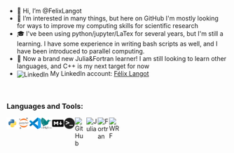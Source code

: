 - 👋 Hi, I’m @FelixLangot
- 👀 I’m interested in many things, but here on GitHub I'm mostly looking for ways to improve my computing skills for scientific research
- :mortar_board: I've been using python/jupyter/LaTex for several years, but I'm still a learning. I have some experience in writing bash scripts as well, and I have been introduced to parallel computing.
- 🌱 Now a brand new Julia&Fortran learner! I am still looking to learn other languages, and C++ is my next target for now  
- <img align="center" alt="LinkedIn" width="24px" src="https://cdn-icons-png.flaticon.com/512/174/174857.png"/> My LinkedIn account: [Félix Langot](https://fr.linkedin.com/in/f%C3%A9lix-langot-9a81681a4)

<br />

### Languages and Tools:

<img align="left" alt="Python" width="26px" src="https://raw.githubusercontent.com/github/explore/78df643247d429f6cc873026c0622819ad797942/topics/python/python.png" />
<img align="left" alt="Jupyter" width="26px" src="https://github.com/github/explore/blob/main/topics/jupyter-notebook/jupyter-notebook.png" />
<img align="left" alt="Visual Studio Code" width="26px" src="https://raw.githubusercontent.com/github/explore/bbd48b997e8d0bef63f676eca4da5e1f76487b56/topics/visual-studio-code/visual-studio-code.png" />
<img align="left" alt="LaTex" width="26px" src="https://raw.githubusercontent.com/github/explore/78df643247d429f6cc873026c0622819ad797942/topics/latex/latex.png" />
<img align="left" alt="Markdown" width="26px" src="https://raw.githubusercontent.com/github/explore/78df643247d429f6cc873026c0622819ad797942/topics/markdown/markdown.png" />
<img align="left" alt="Terminal" width="26px" src="https://raw.githubusercontent.com/github/explore/80688e429a7d4ef2fca1e82350fe8e3517d3494d/topics/terminal/terminal.png" />
<img align="left" alt="GitHub" width="26px" src="https://cdn.jim-nielsen.com/macos/128/github-desktop-2021-05-20.png" />
<img align="left" alt="Julia" width="26px" src="https://icons.iconarchive.com/icons/papirus-team/papirus-apps/512/julia-icon.png" />
<img align="left" alt="Fortran" width="26px" src="https://fortran-lang.org/en/_static/fortran-logo-256x256.png" />
<img align="left" alt="WRF" width="26px" src="https://avatars.githubusercontent.com/u/12666893?s=200&v=4" />
